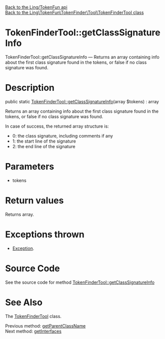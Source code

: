 [Back to the Ling/TokenFun api](https://github.com/lingtalfi/TokenFun/blob/master/doc/api/Ling/TokenFun.md)<br>
[Back to the Ling\TokenFun\TokenFinder\Tool\TokenFinderTool class](https://github.com/lingtalfi/TokenFun/blob/master/doc/api/Ling/TokenFun/TokenFinder/Tool/TokenFinderTool.md)


TokenFinderTool::getClassSignatureInfo
================



TokenFinderTool::getClassSignatureInfo — Returns an array containing info about the first class signature found in the tokens, or false if no class signature was found.




Description
================


public static [TokenFinderTool::getClassSignatureInfo](https://github.com/lingtalfi/TokenFun/blob/master/doc/api/Ling/TokenFun/TokenFinder/Tool/TokenFinderTool/getClassSignatureInfo.md)(array $tokens) : array




Returns an array containing info about the first class signature found in the tokens, or false if no class signature was found.

In case of success, the returned array structure is:

- 0: the class signature, including comments if any
- 1: the start line of the signature
- 2: the end line of the signature




Parameters
================


- tokens

    


Return values
================

Returns array.


Exceptions thrown
================

- [Exception](http://php.net/manual/en/class.exception.php).&nbsp;







Source Code
===========
See the source code for method [TokenFinderTool::getClassSignatureInfo](https://github.com/lingtalfi/TokenFun/blob/master/TokenFinder/Tool/TokenFinderTool.php#L256-L282)


See Also
================

The [TokenFinderTool](https://github.com/lingtalfi/TokenFun/blob/master/doc/api/Ling/TokenFun/TokenFinder/Tool/TokenFinderTool.md) class.

Previous method: [getParentClassName](https://github.com/lingtalfi/TokenFun/blob/master/doc/api/Ling/TokenFun/TokenFinder/Tool/TokenFinderTool/getParentClassName.md)<br>Next method: [getInterfaces](https://github.com/lingtalfi/TokenFun/blob/master/doc/api/Ling/TokenFun/TokenFinder/Tool/TokenFinderTool/getInterfaces.md)<br>

